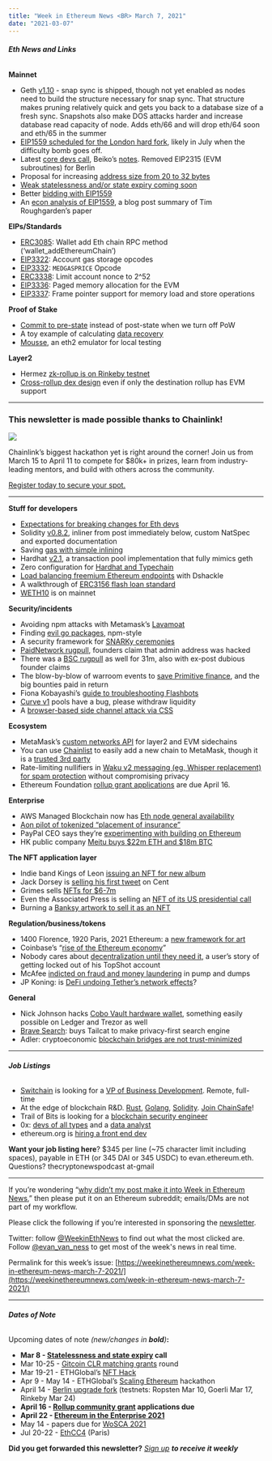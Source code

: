 ```yaml
---
title: "Week in Ethereum News <BR> March 7, 2021"
date: "2021-03-07"
---
```


###### **Eth News and Links**

**Mainnet**

- Geth [v1.10](https://blog.ethereum.org/2021/03/03/geth-v1-10-0/) - snap sync is shipped, though not yet enabled as nodes need to build the structure necessary for snap sync. That structure makes pruning relatively quick and gets you back to a database size of a fresh sync. Snapshots also make DOS attacks harder and increase database read capacity of node. Adds eth/66 and will drop eth/64 soon and eth/65 in the summer
- [EIP1559 scheduled for the London hard fork](https://hackmd.io/@timbeiko/1559-updates/https%3A%2F%2Fhackmd.io%2F%40timbeiko%2F1559-update-008), likely in July when the difficulty bomb goes off.
- Latest [core devs call](https://youtu.be/xWfR-WxjmYg?t=137), Beiko’s [notes](https://twitter.com/TimBeiko/status/1367836983628824576). Removed EIP2315 (EVM subroutines) for Berlin
- Proposal for increasing [address size from 20 to 32 bytes](https://ethereum-magicians.org/t/increasing-address-size-from-20-to-32-bytes/5485)
- [Weak statelessness and/or state expiry coming soon](https://www.reddit.com/r/ethereum/comments/lw7ug3/weak_statelessness_andor_state_expiry_coming_soon/)
- Better [bidding with EIP1559](https://barnabe.substack.com/p/better-bidding-with-eip1559)
- An [econ analysis of EIP1559](https://medium.com/coinmonks/economic-analysis-of-eip-1559-a-summary-afac46533928), a blog post summary of Tim Roughgarden’s paper

**EIPs/Standards**

- [ERC3085](https://eips.ethereum.org/EIPS/eip-3085): Wallet add Eth chain RPC method (‘wallet\_addEthereumChain’)
- [EIP3322](https://eips.ethereum.org/EIPS/eip-3322): Account gas storage opcodes
- [EIP3332](https://github.com/ethereum/EIPs/blob/17a68f2c1ce94319253ca52f54a83b9cf59e31d2/EIPS/eip-3332.md): `MEDGASPRICE` Opcode
- [ERC3338](https://eips.ethereum.org/EIPS/eip-3338): Limit account nonce to 2^52
- [EIP3336](https://eips.ethereum.org/EIPS/eip-3336): Paged memory allocation for the EVM
- [EIP3337](https://eips.ethereum.org/EIPS/eip-3337): Frame pointer support for memory load and store operations

**Proof of Stake**

- [Commit to pre-state](https://ethresear.ch/t/commit-to-pre-state-instead-of-post-state-on-the-executable-beacon-chain/8802) instead of post-state when we turn off PoW
- A toy example of calculating [data recovery](https://hackmd.io/@benjaminion/data_recovery)
- [Mousse](https://medium.com/@ethereum-mousse/mousse-an-ethereum-2-0-emulator-for-local-testing-of-eth2-applications-19af727519ce), an eth2 emulator for local testing

**Layer2**

- Hermez [zk-rollup is on Rinkeby testnet](https://blog.hermez.io/hermez-testnet-is-now-public/)
- [Cross-rollup dex design](https://ethresear.ch/t/cross-rollup-dex-with-smart-contracts-only-on-the-destination-side/8778) even if only the destination rollup has EVM support

* * *

### **This newsletter is made possible thanks to Chainlink!**

![](https://weekinethereumnews.com/wp-content/uploads/2020/05/FE39n5_g.png)

Chainlink’s biggest hackathon yet is right around the corner! Join us from March 15 to April 11 to compete for $80k+ in prizes, learn from industry-leading mentors, and build with others across the community. 

[Register today to secure your spot.](https://chain.link/hackathon?utm_source=this-week-in-eth&utm_medium=newsletter&utm_campaign=hackathon)

* * *

**Stuff for developers**

- [Expectations for breaking changes for Eth devs](https://www.reddit.com/r/ethereum/comments/lx32kv/expectations_for_backwardsincompatible_changes/)
- Solidity [v0.8.2](https://blog.soliditylang.org/2021/03/02/solidity-0.8.2-release-announcement/), inliner from post immediately below, custom NatSpec and exported documentation
- Saving [gas with simple inlining](https://blog.soliditylang.org/2021/03/02/saving-gas-with-simple-inliner/)
- Hardhat [v2.1](https://medium.com/nomic-labs-blog/increased-mining-flexibility-in-hardhat-network-1fa2707ebd38), a transaction pool implementation that fully mimics geth
- Zero configuration for [Hardhat and Typechain](https://twitter.com/krzKaczor/status/1368276886959263745)
- [Load balancing freemium Ethereum endpoints](https://chasewright.com/load-balancing-freemium-ethereum-endpoints/) with Dshackle
- A walkthrough of [ERC3156 flash loan standard](https://soliditydeveloper.com/eip-3156)
- [WETH10](https://twitter.com/r_ross_campbell/status/1366535538300379136) is on mainnet

**Security/incidents**

- Avoiding npm attacks with Metamask’s [Lavamoat](https://medium.com/metamask/how-metamasks-latest-security-tool-could-protect-smart-contract-developers-from-theft-e12da346aa53)
- Finding [evil go packages](https://michenriksen.com/blog/finding-evil-go-packages/), npm-style
- A security framework for [SNARKy ceremonies](https://eprint.iacr.org/2021/219)
- [PaidNetwork rugpull](https://twitter.com/FrankResearcher/status/1367905172798795777), founders claim that admin address was hacked
- There was a [BSC rugpull](https://www.rekt.news/meerkat-finance-bsc-rekt/) as well for 31m, also with ex-post dubious founder claims
- The blow-by-blow of warroom events to [save Primitive finance](https://medium.com/immunefi/inside-the-war-room-that-saved-primitive-finance-6509e2188c86), and the big bounties paid in return
- Fiona Kobayashi’s [guide to troubleshooting Flashbots](https://fifikobayashi.medium.com/beginners-guide-to-troubleshooting-mev-on-flashbots-aee175048858)
- [Curve v1](https://twitter.com/CurveFinance/status/1367576697122525191) pools have a bug, please withdraw liquidity
- A [browser-based side channel attack via CSS](https://orenlab.sise.bgu.ac.il/p/PP0)

**Ecosystem**

- MetaMask’s [custom networks API](https://consensys.net/blog/metamask/connect-users-to-layer-2-networks-with-the-metamask-custom-networks-api) for layer2 and EVM sidechains
- You can use [Chainlist](https://chainlist.org/) to easily add a new chain to MetaMask, though it is a [trusted 3rd party](https://twitter.com/danfinlay/status/1367513890599309313)
- Rate-limiting nullifiers in [Waku v2 messaging (eg, Whisper replacement) for spam protection](https://vac.dev/rln-relay) without compromising privacy
- Ethereum Foundation [rollup grant applications](https://esp.ethereum.foundation/en/rollup-grants/) are due April 16.

**Enterprise**

- AWS Managed Blockchain now has [Eth node general availability](https://aws.amazon.com/about-aws/whats-new/2021/03/announcing-general-availability-of-ethereum-on-amazon-managed-blockchain/)
- [Aon pilot of tokenized “placement of insurance”](https://btcmanager.com/global-insurance-heavyweight-blockchain-pilot/)
- PayPal CEO says they’re [experimenting with building on Ethereum](https://decrypt-co.cdn.ampproject.org/c/s/decrypt.co/60086/paypal-ceo-schulman-talks-new-crypto-unit?amp=1)
- HK public company [Meitu buys $22m ETH and $18m BTC](https://www.coindesk.com/software-firm-meitu-buys-22m-of-ether-17-9m-bitcoin-for-its-treasury)

**The NFT application layer**

- Indie band Kings of Leon [issuing an NFT for new album](https://www.rollingstone.com/pro/news/kings-of-leon-when-you-see-yourself-album-nft-crypto-1135192/)
- Jack Dorsey is [selling his first tweet](https://v.cent.co/tweet/20) on Cent
- Grimes sells [NFTs for $6-7m](https://niftygateway.com/profile/grimes)
- Even the Associated Press is selling an [NFT of its US presidential call](https://opensea.io/assets/0x9fc4e38da3a5f7d4950e396732ae10c3f0a54886/1)
- Burning a [Banksy artwork to sell it as an NFT](https://twitter.com/BurntBanksy)

**Regulation/business/tokens**

- 1400 Florence, 1920 Paris, 2021 Ethereum: a [new framework for art](https://felipether.medium.com/%EF%B8%8F-ethereums-artistic-renaissance-77de62df1a69)
- Coinbase’s “[rise of the Ethereum economy](https://www.coinbase.com/learn/market-updates/deep-dive-ethereum-economy)”
- Nobody cares about [decentralization until they need it](https://defited.medium.com/my-centralized-experience-dapper-3d3e3a99cbd7), a user’s story of getting locked out of his TopShot account
- McAfee [indicted on fraud and money laundering](https://www.justice.gov/usao-sdny/pr/john-david-mcafee-and-executive-adviser-his-cryptocurrency-team-indicted-manhattan) in pump and dumps
- JP Koning: is [DeFi undoing Tether’s network effects](https://jpkoning.blogspot.com/2021/03/tether-bigger-badder-paypal.html)?

**General**

- Nick Johnson hacks [Cobo Vault hardware wallet](https://weka.medium.com/defeating-the-cobo-vault-pros-self-destruct-mechanism-abf321e2f5b5), something easily possible on Ledger and Trezor as well
- [Brave Search](https://brave.com/brave-search/): buys Tailcat to make privacy-first search engine
- Adler: cryptoeconomic [blockchain bridges are not trust-minimized](https://talk.lazyledger.org/t/on-the-trustedness-of-cryptoeconomic-bridges/44)

* * *

###### **Job Listings**

- [Switchain](https://www.switchain.com/) is looking for a [VP of Business Development](https://cryptocurrencyjobs.co/sales/switchain-vp-of-business-development/). Remote, full-time
- At the edge of blockchain R&D. [Rust](https://chainsafe.io/careers/openpositions/rust-developer), [Golang](https://chainsafe.io/careers/openpositions/lead-golang-developer), [Solidity](https://chainsafe.io/careers/openpositions/solidity-engineer). [Join ChainSafe](https://chainsafe.io/careers/openpositions)!
- Trail of Bits is looking for a [blockchain security engineer](https://jobs.lever.co/trailofbits/4f459855-3299-462f-9e73-299a840d5baf)
- 0x: [devs of all types](https://0x.org/about/jobs) and a [data analyst](https://boards.greenhouse.io/0x/jobs/4220949002)
- ethereum.org is [hiring a front end dev](https://ethereum.bamboohr.com/jobs/view.php?id=32)

**Want your job listing here**? $345 per line (~75 character limit including spaces), payable in ETH (or 345 DAI or 345 USDC) to evan.ethereum.eth. Questions? thecryptonewspodcast at-gmail

* * *

If you’re wondering “[why didn’t my post make it into Week in Ethereum News](https://www.evanvanness.com/post/179914035841/why-didnt-my-post-make-the-newsletter),” then please put it on an Ethereum subreddit; emails/DMs are not part of my workflow.

Please click the following if you’re interested in sponsoring the [newsletter](https://www.evanvanness.com/post/625741875743227904/evan-is-live-on-balancer).

Twitter: follow [@WeekinEthNews](https://twitter.com/WeekInEthNews) to find out what the most clicked are. Follow [@evan\_van\_ness](https://twitter.com/evan_van_ness) to get most of the week's news in real time.

Permalink for this week’s issue: [https://weekinethereumnews.com/week-in-ethereum-news-march-7-2021/](https://weekinethereumnews.com/week-in-ethereum-news-march-7-2021/)

* * *

###### **Dates of Note**

Upcoming dates of note _(_new/changes in **bold**_)_**:**

- **Mar 8 - [Statelessness and state expiry](https://github.com/ethereum/pm/issues/268) call**
- Mar 10-25 - [Gitcoin CLR matching grants](https://gitcoin.co/grants/) round
- Mar 19-21 - ETHGlobal’s [NFT Hack](https://nft.ethglobal.co/)
- Apr 9 - May 14 - ETHGlobal’s [Scaling Ethereum](https://scaling.ethglobal.co/) hackathon
- April 14 - [Berlin upgrade fork](https://github.com/ethereum/pm/issues/248#issuecomment-782069875) (testnets: Ropsten Mar 10, Goerli Mar 17, Rinkeby Mar 24)
- **April 16 - [Rollup community grant](https://esp.ethereum.foundation/en/rollup-grants/) applications due**
- **April 22 - [Ethereum in the Enterprise 2021](https://www.conference2021.entethalliance.org/)**
- May 14 - papers due for [WoSCA 2021](https://trailofbits.github.io/WoSCA/)
- Jul 20-22 - [EthCC4](https://ethcc.io/) (Paris)

**Did you get forwarded this newsletter?** _[Sign up](https://weekinethereum.substack.com/subscribe#about) **to receive it weekly**_
